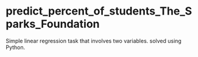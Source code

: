 # predict_percent_of_students_The_Sparks_Foundation
Simple linear regression task that involves two variables. solved using Python.
